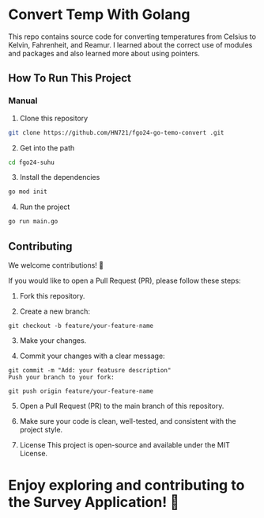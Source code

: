 # Convert Temp With Golang

This repo contains source code for converting temperatures from Celsius to Kelvin, Fahrenheit, and Reamur. I learned about the correct use of modules and packages and also learned more about using pointers.

## How To Run This Project

### Manual

1. Clone this repository

```bash
git clone https://github.com/HN721/fgo24-go-temo-convert .git
```

2. Get into the path

```bash
cd fgo24-suhu
```

3. Install the dependencies

```bash
go mod init
```

4. Run the project

```bash
go run main.go
```

## Contributing

We welcome contributions! 🚀

If you would like to open a Pull Request (PR), please follow these steps:

1. Fork this repository.

2. Create a new branch:

```
git checkout -b feature/your-feature-name
```

3. Make your changes.

4. Commit your changes with a clear message:

```
git commit -m "Add: your featusre description"
Push your branch to your fork:
```

```
git push origin feature/your-feature-name
```

5. Open a Pull Request (PR) to the main branch of this repository.

6. Make sure your code is clean, well-tested, and consistent with the project style.

7. License
   This project is open-source and available under the MIT License.

# Enjoy exploring and contributing to the Survey Application! 🎉
